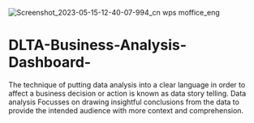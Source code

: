 ![Screenshot_2023-05-15-12-40-07-994_cn wps moffice_eng](https://github.com/Enockodhis/DLTA-Business-Analysis-Dashboard-/assets/107674019/aebd6704-4884-4efd-8bc8-4393689ab09f)
# DLTA-Business-Analysis-Dashboard-
The technique of putting data analysis into a clear language in order to affect a business decision or action is known as data story telling. Data analysis Focusses on drawing insightful conclusions from the data to provide the intended audience with more context and comprehension. 
